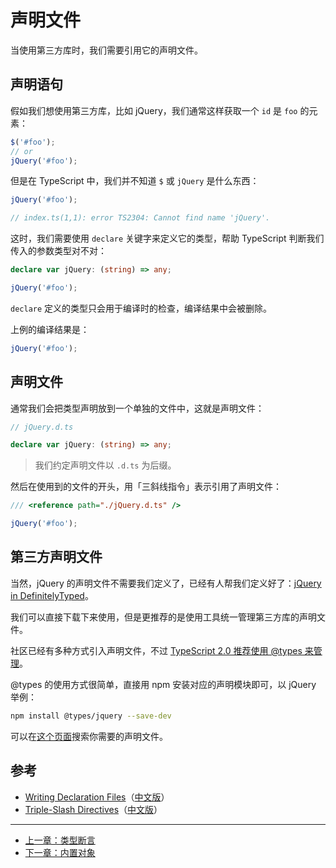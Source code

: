 # 声明文件

当使用第三方库时，我们需要引用它的声明文件。

## 声明语句

假如我们想使用第三方库，比如 jQuery，我们通常这样获取一个 `id` 是 `foo` 的元素：

```js
$('#foo');
// or
jQuery('#foo');
```

但是在 TypeScript 中，我们并不知道 `$` 或 `jQuery` 是什么东西：

```ts
jQuery('#foo');

// index.ts(1,1): error TS2304: Cannot find name 'jQuery'.
```

这时，我们需要使用 `declare` 关键字来定义它的类型，帮助 TypeScript 判断我们传入的参数类型对不对：

```ts
declare var jQuery: (string) => any;

jQuery('#foo');
```

`declare` 定义的类型只会用于编译时的检查，编译结果中会被删除。

上例的编译结果是：

```ts
jQuery('#foo');
```

## 声明文件

通常我们会把类型声明放到一个单独的文件中，这就是声明文件：

```ts
// jQuery.d.ts

declare var jQuery: (string) => any;
```

> 我们约定声明文件以 `.d.ts` 为后缀。

然后在使用到的文件的开头，用「三斜线指令」表示引用了声明文件：

```ts
/// <reference path="./jQuery.d.ts" />

jQuery('#foo');
```

## 第三方声明文件

当然，jQuery 的声明文件不需要我们定义了，已经有人帮我们定义好了：[jQuery in DefinitelyTyped](https://github.com/DefinitelyTyped/DefinitelyTyped/tree/master/types/jquery/index.d.ts)。

我们可以直接下载下来使用，但是更推荐的是使用工具统一管理第三方库的声明文件。

社区已经有多种方式引入声明文件，不过 [TypeScript 2.0 推荐使用 @types 来管理](https://blogs.msdn.microsoft.com/typescript/2016/06/15/the-future-of-declaration-files/)。

@types 的使用方式很简单，直接用 npm 安装对应的声明模块即可，以 jQuery 举例：

```bash
npm install @types/jquery --save-dev
```

可以在[这个页面](http://microsoft.github.io/TypeSearch/)搜索你需要的声明文件。

## 参考

- [Writing Declaration Files](http://www.typescriptlang.org/docs/handbook/writing-declaration-files.html)（[中文版](https://zhongsp.gitbooks.io/typescript-handbook/content/doc/handbook/Writing%20Definition%20Files.html)）
- [Triple-Slash Directives](http://www.typescriptlang.org/docs/handbook/triple-slash-directives.html)（[中文版](https://zhongsp.gitbooks.io/typescript-handbook/content/doc/handbook/Triple-Slash%20Directives.html)）

---

- [上一章：类型断言](type-assertion.md)
- [下一章：内置对象](built-in-objects.md)
